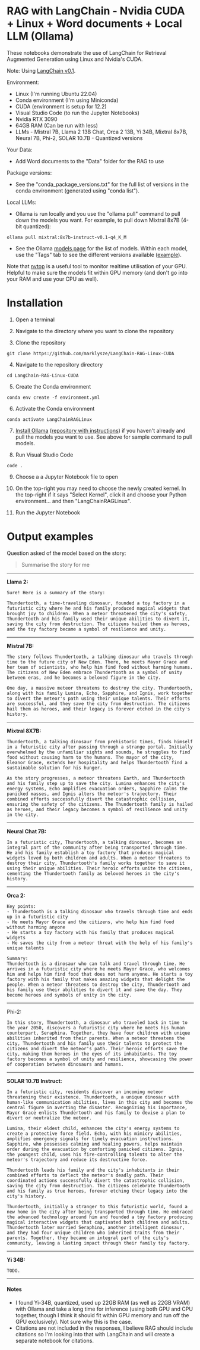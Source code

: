 # RAG with LangChain - Nvidia CUDA + Linux + Word documents + Local LLM (Ollama)

These notebooks demonstrate the use of LangChain for Retrieval Augmented Generation using Linux and Nvidia's CUDA.

Note: Using [LangChain v0.1](https://blog.langchain.dev/langchain-v0-1-0/).

Environment:
- Linux (I'm running Ubuntu 22.04)
- Conda environment (I'm using Miniconda)
- CUDA (environment is setup for 12.2)
- Visual Studio Code (to run the Jupyter Notebooks)
- Nvidia RTX 3090
- 64GB RAM (Can be run with less)
- LLMs - Mistral 7B, Llama 2 13B Chat, Orca 2 13B, Yi 34B, Mixtral 8x7B, Neural 7B, Phi-2, SOLAR 10.7B - Quantized versions

Your Data:
- Add Word documents to the "Data" folder for the RAG to use

Package versions:
- See the "conda_package_versions.txt" for the full list of versions in the conda environment (generated using "conda list").

Local LLMs:
- Ollama is run locally and you use the "ollama pull" command to pull down the models you want. For example, to pull down Mixtral 8x7B (4-bit quantized):
```
ollama pull mixtral:8x7b-instruct-v0.1-q4_K_M
```
- See the Ollama [models page](https://ollama.ai/library) for the list of models. Within each model, use the "Tags" tab to see the different versions available ([example](https://ollama.ai/library/mixtral/tags)).

Note that [nvtop](https://github.com/Syllo/nvtop) is a useful tool to monitor realtime utilisation of your GPU. Helpful to make sure the models fit within GPU memory (and don't go into your RAM and use your CPU as well).

# Installation

1. Open a terminal

2. Navigate to the directory where you want to clone the repository

3. Clone the repository
```
git clone https://github.com/marklysze/LangChain-RAG-Linux-CUDA
```

4. Navigate to the repository directory
```
cd LangChain-RAG-Linux-CUDA
```

5. Create the Conda environment
```
conda env create -f environment.yml
```

6. Activate the Conda environment
```
conda activate LangChainRAGLinux
```

7. [Install Ollama](https://python.langchain.com/docs/integrations/llms/ollama) ([repository with instructions](https://github.com/jmorganca/ollama)) if you haven't already and pull the models you want to use. See above for sample command to pull models.

8. Run Visual Studio Code
```
code .
```

9. Choose a a Jupyter Notebook file to open

10. On the top-right you may need to choose the newly created kernel. In the top-right if it says "Select Kernel", click it and choose your Python environment... and then "LangChainRAGLinux".

11. Run the Jupyter Notebook

# Output examples

Question asked of the model based on the story:
> Summarise the story for me

---
**Llama 2:**
```
Sure! Here is a summary of the story:
 
Thundertooth, a time-traveling dinosaur, founded a toy factory in a futuristic city where he and his family produced magical widgets that brought joy to children. When a meteor threatened the city's safety, Thundertooth and his family used their unique abilities to divert it, saving the city from destruction. The citizens hailed them as heroes, and the toy factory became a symbol of resilience and unity.
```

---
**Mistral 7B:**
```
The story follows Thundertooth, a talking dinosaur who travels through time to the future city of New Eden. There, he meets Mayor Grace and her team of scientists, who help him find food without harming humans. The citizens of New Eden embrace Thundertooth as a symbol of unity between eras, and he becomes a beloved figure in the city.
 
One day, a massive meteor threatens to destroy the city. Thundertooth, along with his family Lumina, Echo, Sapphire, and Ignis, work together to divert the meteor's path using their unique talents. Their efforts are successful, and they save the city from destruction. The citizens hail them as heroes, and their legacy is forever etched in the city's history.
```

---
**Mixtral 8X7B:**
```
Thundertooth, a talking dinosaur from prehistoric times, finds himself in a futuristic city after passing through a strange portal. Initially overwhelmed by the unfamiliar sights and sounds, he struggles to find food without causing harm to the humans. The mayor of the city, Eleanor Grace, extends her hospitality and helps Thundertooth find a sustainable solution for his hunger.
 
As the story progresses, a meteor threatens Earth, and Thundertooth and his family step up to save the city. Lumina enhances the city's energy systems, Echo amplifies evacuation orders, Sapphire calms the panicked masses, and Ignis alters the meteor's trajectory. Their combined efforts successfully divert the catastrophic collision, ensuring the safety of the citizens. The Thundertooth family is hailed as heroes, and their legacy becomes a symbol of resilience and unity in the city.
```

---
**Neural Chat 7B:**
```
In a futuristic city, Thundertooth, a talking dinosaur, becomes an integral part of the community after being transported through time. He and his family establish a toy factory that produces magical widgets loved by both children and adults. When a meteor threatens to destroy their city, Thundertooth's family works together to save it using their unique abilities. Their heroic efforts unite the citizens, cementing the Thundertooth family as beloved heroes in the city's history.
```

---
**Orca 2:**
```
Key points:
- Thundertooth is a talking dinosaur who travels through time and ends up in a futuristic city
- He meets Mayor Grace and the citizens, who help him find food without harming anyone
- He starts a toy factory with his family that produces magical widgets
- He saves the city from a meteor threat with the help of his family's unique talents
 
Summary:
Thundertooth is a dinosaur who can talk and travel through time. He arrives in a futuristic city where he meets Mayor Grace, who welcomes him and helps him find food that does not harm anyone. He starts a toy factory with his family that makes amazing widgets that delight the people. When a meteor threatens to destroy the city, Thundertooth and his family use their abilities to divert it and save the day. They become heroes and symbols of unity in the city.
```
---
Phi-2:
```
In this story, Thundertooth, a dinosaur who traveled back in time to the year 2050, discovers a futuristic city where he meets his human counterpart, Seraphina. Together, they have four children with unique abilities inherited from their parents. When a meteor threatens the city, Thundertooth and his family use their talents to protect the citizens and divert the meteor's path. Their heroic efforts save the city, making them heroes in the eyes of its inhabitants. The toy factory becomes a symbol of unity and resilience, showcasing the power of cooperation between dinosaurs and humans.
```
---
**SOLAR 10.7B Instruct:**
```
In a futuristic city, residents discover an incoming meteor threatening their existence. Thundertooth, a unique dinosaur with human-like communication abilities, lives in this city and becomes the central figure in averting the disaster. Recognizing his importance, Mayor Grace enlists Thundertooth and his family to devise a plan to divert or neutralize the meteor.

Lumina, their eldest child, enhances the city's energy systems to create a protective force field. Echo, with his mimicry abilities, amplifies emergency signals for timely evacuation instructions. Sapphire, who possesses calming and healing powers, helps maintain order during the evacuation by comforting panicked citizens. Ignis, the youngest child, uses his fire-controlling talents to alter the meteor's trajectory and reduce its destructive force.

Thundertooth leads his family and the city's inhabitants in their combined efforts to deflect the meteor's deadly path. Their coordinated actions successfully divert the catastrophic collision, saving the city from destruction. The citizens celebrate Thundertooth and his family as true heroes, forever etching their legacy into the city's history.

Thundertooth, initially a stranger to this futuristic world, found a new home in the city after being transported through time. He embraced the advanced technology around him and founded a toy factory producing magical interactive widgets that captivated both children and adults. Thundertooth later married Seraphina, another intelligent dinosaur, and they had four unique children who inherited traits from their parents. Together, they became an integral part of the city's community, leaving a lasting impact through their family toy factory.
``` 

---
**Yi 34B:**
```
TODO.
```

---
#### Notes
- I found Yi-34B, quantized, used up 22GB RAM (as well as 22GB VRAM) with Ollama and take a long time for inference (using both GPU and CPU together, though I think it should fit within GPU memory and run off the GPU exclusively). Not sure why this is the case.
- Citations are not included in the responses, I believe RAG should include citations so I'm looking into that with LangChain and will create a separate notebook for citations.